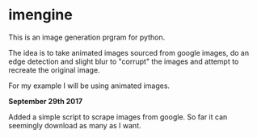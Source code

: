 # imengine
This is an image generation prgram for python.

The idea is to take animated images sourced from google images, do an edge detection and slight blur to "corrupt" the images and attempt to recreate the original image.

For my example I will be using animated images.

<b>September 29th 2017</b>

Added a simple script to scrape images from google. So far it can seemingly download as many as I want.
